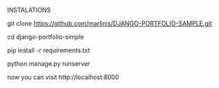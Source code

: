 INSTALATIONS

git clone https://github.com/marlinis/DJANGO-PORTFOLIO-SAMPLE.git

cd django-portfolio-simple

pip install -r requirements.txt

python manage.py runserver

now you can visit http://localhost:8000

